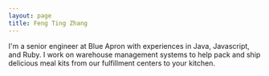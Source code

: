 ```yaml
---
layout: page
title: Feng Ting Zhang
---
```


I'm a senior engineer at Blue Apron with experiences in Java, Javascript, and Ruby. I work on warehouse management systems to help pack and ship delicious meal kits from our fulfillment centers to your kitchen.
